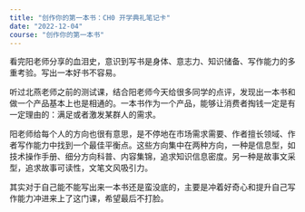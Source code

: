 ```yaml
---
title: "创作你的第一本书：CH0 开学典礼笔记卡"
date: "2022-12-04"
course: "创作你的第一本书"
---
```


看完阳老师分享的血泪史，意识到写书是身体、意志力、知识储备、写作能力的多重考验。写出一本好书不容易。

听过北燕老师之前的测试课，结合阳老师今天给很多同学的点评，发现出一本书和做一个产品基本上也是相通的。一本书作为一个产品，能够让消费者掏钱一定是有一定理由的：满足或者激发某群人的需求。

阳老师给每个人的方向也很有意思，是不停地在市场需求需要、作者擅长领域、作者写作能力中找到一个最佳平衡点。这些方向集中在两种方向，一种是信息型，如技术操作手册、细分方向科普、内容集锦，追求知识信息密度。另一种是故事文采型，追求故事可读性，文笔文风吸引力。

其实对于自己能不能写出来一本书还是蛮没底的，主要是冲着好奇心和提升自己写作能力冲进来上了这门课，希望最后不打脸。